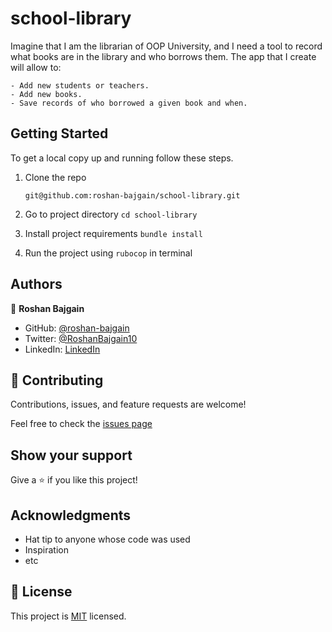 # school-library

  Imagine that I am the librarian of OOP University, and I need a tool to record what books are in the library and who borrows them. The app that I create will allow to:

    - Add new students or teachers.
    - Add new books.
    - Save records of who borrowed a given book and when.

## Getting Started

  To get a local copy up and running follow these steps.

1. Clone the repo
   ```
   git@github.com:roshan-bajgain/school-library.git
   ```

2. Go to project directory `cd school-library`

3. Install project requirements `bundle install`

3. Run the project using `rubocop` in terminal

## Authors

👤 **Roshan Bajgain**

- GitHub: [@roshan-bajgain](https://github.com/roshan-bajgain)
- Twitter: [@RoshanBajgain10](https://twitter.com/RoshanBajgain10)
- LinkedIn: [LinkedIn](https://www.linkedin.com/in/roshan-bazgain/)


## 🤝 Contributing

Contributions, issues, and feature requests are welcome!

Feel free to check the [issues page](https://github.com/netman5/Enumerable/issues)

## Show your support

Give a ⭐️ if you like this project!

## Acknowledgments

- Hat tip to anyone whose code was used
- Inspiration
- etc

## 📝 License

This project is [MIT](./MIT.md) licensed.
